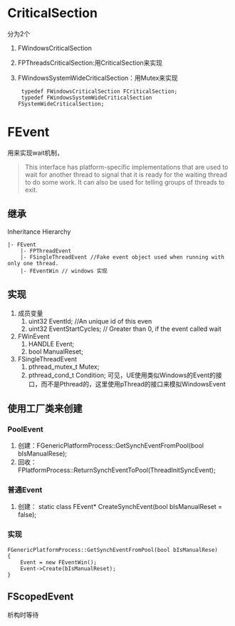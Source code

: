 # CriticalSection 

分为2个
1. FWindowsCriticalSection
2. FPThreadsCriticalSection:用CriticalSection来实现
3. FWindowsSystemWideCriticalSection：用Mutex来实现

		typedef FWindowsCriticalSection FCriticalSection;
		typedef FWindowsSystemWideCriticalSection FSystemWideCriticalSection;

# FEvent
用来实现wait机制，
>This interface has platform-specific implementations that are used to wait for another thread to signal that it is ready for the waiting thread to do some work. It can also
be used for telling groups of threads to exit.

## 继承
Inheritance Hierarchy

	|- FEvent
		|- FPThreadEvent
		|- FSingleThreadEvent //Fake event object used when running with only one thread.
		|- FEventWin // windows 实现
## 实现
1. 成员变量
	1. uint32 EventId; //An unique id of this even
	2. uint32 EventStartCycles; // Greater than 0, if the event called wait
2. FWinEvent
	1. HANDLE Event;
	2. bool ManualReset;
3. FSingleThreadEvent
	1.  pthread_mutex_t Mutex;
    2.  pthread_cond_t Condition;
可见，UE使用类似Windows的Event的接口，而不是Pthread的，这里使用pThread的接口来模拟WindowsEvent

## 使用工厂类来创建
### PoolEvent
1. 创建：FGenericPlatformProcess::GetSynchEventFromPool(bool bIsManualRese);
2. 回收：FPlatformProcess::ReturnSynchEventToPool(ThreadInitSyncEvent);
### 普通Event
1. 创建： static class FEvent* CreateSynchEvent(bool bIsManualReset = false);
### 实现

	FGenericPlatformProcess::GetSynchEventFromPool(bool bIsManualRese)
	{
		Event = new FEventWin();
		Event->Create(bIsManualReset);
	}
## FScopedEvent
析构时等待


